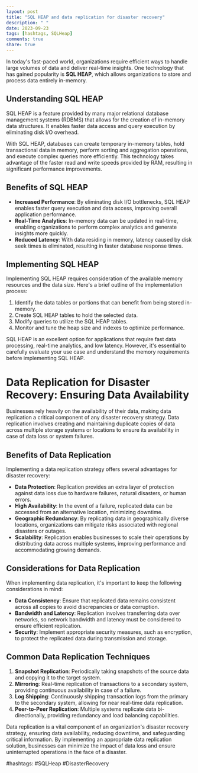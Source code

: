 ```yaml
---
layout: post
title: "SQL HEAP and data replication for disaster recovery"
description: " "
date: 2023-09-23
tags: [hashtags, SQLHeap]
comments: true
share: true
---
```


In today's fast-paced world, organizations require efficient ways to handle large volumes of data and deliver real-time insights. One technology that has gained popularity is **SQL HEAP**, which allows organizations to store and process data entirely in-memory.

## Understanding SQL HEAP

SQL HEAP is a feature provided by many major relational database management systems (RDBMS) that allows for the creation of in-memory data structures. It enables faster data access and query execution by eliminating disk I/O overhead.

With SQL HEAP, databases can create temporary in-memory tables, hold transactional data in memory, perform sorting and aggregation operations, and execute complex queries more efficiently. This technology takes advantage of the faster read and write speeds provided by RAM, resulting in significant performance improvements.

## Benefits of SQL HEAP

- **Increased Performance**: By eliminating disk I/O bottlenecks, SQL HEAP enables faster query execution and data access, improving overall application performance.
- **Real-Time Analytics**: In-memory data can be updated in real-time, enabling organizations to perform complex analytics and generate insights more quickly.
- **Reduced Latency**: With data residing in memory, latency caused by disk seek times is eliminated, resulting in faster database response times.

## Implementing SQL HEAP

Implementing SQL HEAP requires consideration of the available memory resources and the data size. Here's a brief outline of the implementation process:

1. Identify the data tables or portions that can benefit from being stored in-memory.
2. Create SQL HEAP tables to hold the selected data.
3. Modify queries to utilize the SQL HEAP tables.
4. Monitor and tune the heap size and indexes to optimize performance.

SQL HEAP is an excellent option for applications that require fast data processing, real-time analytics, and low latency. However, it's essential to carefully evaluate your use case and understand the memory requirements before implementing SQL HEAP.

# Data Replication for Disaster Recovery: Ensuring Data Availability

Businesses rely heavily on the availability of their data, making data replication a critical component of any disaster recovery strategy. Data replication involves creating and maintaining duplicate copies of data across multiple storage systems or locations to ensure its availability in case of data loss or system failures.

## Benefits of Data Replication

Implementing a data replication strategy offers several advantages for disaster recovery:

- **Data Protection**: Replication provides an extra layer of protection against data loss due to hardware failures, natural disasters, or human errors.
- **High Availability**: In the event of a failure, replicated data can be accessed from an alternative location, minimizing downtime.
- **Geographic Redundancy**: By replicating data in geographically diverse locations, organizations can mitigate risks associated with regional disasters or outages.
- **Scalability**: Replication enables businesses to scale their operations by distributing data across multiple systems, improving performance and accommodating growing demands.

## Considerations for Data Replication

When implementing data replication, it's important to keep the following considerations in mind:

- **Data Consistency**: Ensure that replicated data remains consistent across all copies to avoid discrepancies or data corruption.
- **Bandwidth and Latency**: Replication involves transferring data over networks, so network bandwidth and latency must be considered to ensure efficient replication.
- **Security**: Implement appropriate security measures, such as encryption, to protect the replicated data during transmission and storage.

## Common Data Replication Techniques

1. **Snapshot Replication**: Periodically taking snapshots of the source data and copying it to the target system.
2. **Mirroring**: Real-time replication of transactions to a secondary system, providing continuous availability in case of a failure.
3. **Log Shipping**: Continuously shipping transaction logs from the primary to the secondary system, allowing for near real-time data replication.
4. **Peer-to-Peer Replication**: Multiple systems replicate data bi-directionally, providing redundancy and load balancing capabilities.

Data replication is a vital component of an organization's disaster recovery strategy, ensuring data availability, reducing downtime, and safeguarding critical information. By implementing an appropriate data replication solution, businesses can minimize the impact of data loss and ensure uninterrupted operations in the face of a disaster.

#hashtags: #SQLHeap #DisasterRecovery
